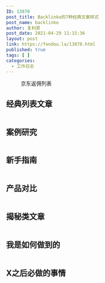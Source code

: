 ```yaml
---
ID: 13870
post_title: Backlinko的7种经典文案样式
post_name: backlinko
author: 复利哥
post_date: 2021-04-29 11:15:36
layout: post
link: https://fendou.la/13870.html
published: true
tags: [ ]
categories:
  - 工作日志
---
```

<!-- wp:image {"id":13869,"sizeSlug":"large","linkDestination":"none"} -->
<figure class="wp-block-image size-large"><img src="https://cdn.jsdelivr.net/gh/jarlin8/img@main/imgHD/1619665929903-京东返佣列表.jpg" alt="" class="wp-image-13869"/><figcaption>京东返佣列表</figcaption></figure>
<!-- /wp:image -->

<!-- wp:heading -->
<h2 id="1-%E7%BB%8F%E5%85%B8%E5%88%97%E8%A1%A8%E6%96%87%E7%AB%A0">经典列表文章</h2>
<!-- /wp:heading -->

<!-- wp:image {"id":13842,"sizeSlug":"large","linkDestination":"none"} -->
<figure class="wp-block-image size-large"><img src="https://cdn.jsdelivr.net/gh/jarlin8/img@main/imgHD/1618889378057-classic-list-post.png" alt="" class="wp-image-13842"/></figure>
<!-- /wp:image -->

<!-- wp:heading -->
<h2 id="2-%E6%A1%88%E4%BE%8B%E7%A0%94%E7%A9%B6">案例研究</h2>
<!-- /wp:heading -->

<!-- wp:image {"id":13867,"sizeSlug":"large","linkDestination":"none"} -->
<figure class="wp-block-image size-large"><img src="https://cdn.jsdelivr.net/gh/jarlin8/img@main/imgHD/1618024285802-case-study.jpg" alt="" class="wp-image-13867"/></figure>
<!-- /wp:image -->

<!-- wp:heading -->
<h2 id="3-%E6%96%B0%E6%89%8B%E6%8C%87%E5%8D%97">新手指南</h2>
<!-- /wp:heading -->

<!-- wp:image {"id":13844,"sizeSlug":"large","linkDestination":"none"} -->
<figure class="wp-block-image size-large"><img src="https://cdn.jsdelivr.net/gh/jarlin8/img@main/imgHD/1618889387278-the-beginners-guide.png" alt="" class="wp-image-13844"/></figure>
<!-- /wp:image -->

<!-- wp:heading -->
<h2 id="4-%E4%BA%A7%E5%93%81%E5%AF%B9%E6%AF%94">产品对比</h2>
<!-- /wp:heading -->

<!-- wp:image {"id":13843,"sizeSlug":"large","linkDestination":"none"} -->
<figure class="wp-block-image size-large"><img src="https://cdn.jsdelivr.net/gh/jarlin8/img@main/imgHD/1618889382497-product-showdown.png" alt="" class="wp-image-13843"/></figure>
<!-- /wp:image -->

<!-- wp:heading -->
<h2 id="5-%E6%8F%AD%E7%A7%98%E7%B1%BB%E6%96%87%E7%AB%A0">揭秘类文章</h2>
<!-- /wp:heading -->

<!-- wp:image {"id":13846,"sizeSlug":"large","linkDestination":"none"} -->
<figure class="wp-block-image size-large"><img src="https://cdn.jsdelivr.net/gh/jarlin8/img@main/imgHD/1618889396949-the-myth-debunker.png" alt="" class="wp-image-13846"/></figure>
<!-- /wp:image -->

<!-- wp:heading -->
<h2 id="6-%E6%88%91%E6%98%AF%E5%A6%82%E4%BD%95%E5%81%9A%E5%88%B0%E7%9A%84">我是如何做到的</h2>
<!-- /wp:heading -->

<!-- wp:image {"id":13845,"sizeSlug":"large","linkDestination":"none"} -->
<figure class="wp-block-image size-large"><img src="https://cdn.jsdelivr.net/gh/jarlin8/img@main/imgHD/1618889392384-the-how-they-did-it-post.png" alt="" class="wp-image-13845"/></figure>
<!-- /wp:image -->

<!-- wp:heading -->
<h2 id="7-x%E4%B9%8B%E5%90%8E%E5%BF%85%E5%81%9A%E7%9A%84%E4%BA%8B%E6%83%85">X之后必做的事情</h2>
<!-- /wp:heading -->

<!-- wp:image {"id":13847,"sizeSlug":"large","linkDestination":"none"} -->
<figure class="wp-block-image size-large"><img src="https://cdn.jsdelivr.net/gh/jarlin8/img@main/imgHD/1618889401339-things-to-do-after-x.png" alt="" class="wp-image-13847"/></figure>
<!-- /wp:image -->